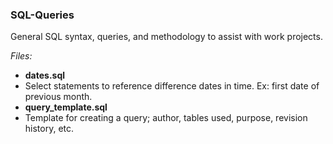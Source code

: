 ### SQL-Queries
General SQL syntax, queries, and methodology to assist with work projects.

_Files:_
* **dates.sql**
 * Select statements to reference difference dates in time. Ex: first date of previous month.
* **query_template.sql**
 * Template for creating a query; author, tables used, purpose, revision history, etc.
